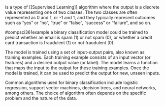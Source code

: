 is a type of [[Supervised Learning]] algorithm where the output is a discrete value representing one of two classes. The two classes are often represented as 0 and 1, or -1 and 1, and they typically represent outcomes such as “yes” or “no”, “true” or “false”, “success” or “failure”, and so on.

#compsci361example 
a binary classification model could be trained to predict whether an email is spam (1) or not spam (0), or whether a credit card transaction is fraudulent (1) or not fraudulent (0).

The model is trained using a set of input-output pairs, also known as training examples. Each training example consists of an input vector (or features) and a desired output value (or label). The model learns a function that maps the input to the output for these training examples. Once the model is trained, it can be used to predict the output for new, unseen inputs.

Common algorithms used for binary classification include logistic regression, support vector machines, decision trees, and neural networks, among others. The choice of algorithm often depends on the specific problem and the nature of the data.